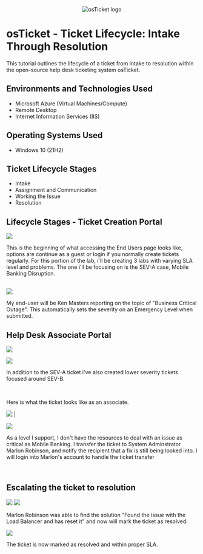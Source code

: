 <p align="center">
<img src="https://i.imgur.com/Clzj7Xs.png" alt="osTicket logo"/>
</p>

<h1>osTicket - Ticket Lifecycle: Intake Through Resolution</h1>
This tutorial outlines the lifecycle of a ticket from intake to resolution within the open-source help desk ticketing system osTicket.<br />


<h2>Environments and Technologies Used</h2>

- Microsoft Azure (Virtual Machines/Compute)
- Remote Desktop
- Internet Information Services (IIS)

<h2>Operating Systems Used </h2>

- Windows 10</b> (21H2)

<h2>Ticket Lifecycle Stages</h2>

- Intake
- Assignment and Communication
- Working the Issue
- Resolution

<h2>Lifecycle Stages - Ticket Creation Portal</h2>

<p>
<img src="https://cdn.discordapp.com/attachments/677756436784218132/1095551979343847556/image.png"/>
</p>
<p>

This is the beginning of what accessing the End Users page looks like, options are continue as a guest or login if you normally create tickets regularly. For this portion of the lab, i'll be creating 3 labs with varying SLA level and problems. The one i'll be focusing on is the SEV-A case, Mobile Banking Disruption.
</p>
<br />
<img src="https://cdn.discordapp.com/attachments/677756436784218132/1095555680766795777/image.png"/>

My end-user will be Ken Masters reporting on the topic of "Business Critical Outage". This automatically sets the severity on an Emergency Level when submitted.
<p>
<h2>Help Desk Associate Portal</h2>
<img src="https://cdn.discordapp.com/attachments/677756436784218132/1095556653161652234/image.png"/>
</p>
<p>
<img src="https://cdn.discordapp.com/attachments/677756436784218132/1095565611767185479/image.png"/>
</p>
<p>
In addition to the SEV-A ticket i've also created lower severity tickets focused around SEV-B.
</p>
<br />
 
Here is what the ticket looks like as an associate.
<p>
<img src="https://cdn.discordapp.com/attachments/677756436784218132/1095566951075545178/image.png"/>
|<p>
<img src="https://cdn.discordapp.com/attachments/677756436784218132/1095580344788451399/image.png"/>
</p>
<p>
As a level I support, I don't have the resources to deal with an issue as critical as Mobile Banking. I transfer the ticket to System Adminstrator Marlon Robinson, and notify the recipient that a fix is still being looked into. I will login into Marlon's account to handle the ticket transfer
</p>
<br />
<h2>Escalating the ticket to resolution</h2>
<img src="https://cdn.discordapp.com/attachments/677756436784218132/1095582978383556608/image.png/image.png"/>


<img src="https://cdn.discordapp.com/attachments/677756436784218132/1095582978152865832/image.png"/>

<p>
Marlon Robinson was able to find the solution "Found the issue with the Load Balancer and has reset it" and now will mark the ticket as resolved.
<p>
<img src="https://cdn.discordapp.com/attachments/677756436784218132/1095585762247983104/image.png"/>

The ticket is now marked as resolved and within proper SLA.

